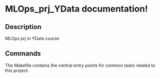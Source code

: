 # MLOps_prj_YData documentation!

## Description

MLOps prj in YData course

## Commands

The Makefile contains the central entry points for common tasks related to this project.

